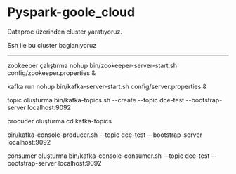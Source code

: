 # Pyspark-goole_cloud




Dataproc üzerinden cluster yaratıyoruz. 

Ssh ile bu cluster baglanıyoruz

----
zookeeper çalıştırma 
nohup bin/zookeeper-server-start.sh config/zookeeper.properties &

kafka run 
nohup bin/kafka-server-start.sh config/server.properties &

topic oluşturma 
bin/kafka-topics.sh --create --topic dce-test  --bootstrap-server localhost:9092

procuder oluşturma
cd kafka-topics

 bin/kafka-console-producer.sh --topic dce-test --bootstrap-server localhost:9092

consumer oluşturma
bin/kafka-console-consumer.sh --topic dce-test --bootstrap-server localhost:9092
